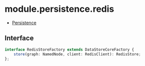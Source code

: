 # module.persistence.redis

- [Persistence](https://git02.int.nsc.ag/Research/fua/lib/module.persistence)

## Interface

```ts
interface RedisStoreFactory extends DataStoreCoreFactory {
    store(graph: NamedNode, client: RedisClient): RedisStore;
};
```